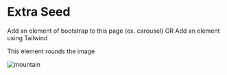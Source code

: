 <html>
    <head>
    <link rel="stylesheet" href="extra.css">
    </head>
    <body>
<div class="index-header">
    <h1>Extra Seed</h1>
    <p>Add an element of bootstrap to this page (ex. carousel) OR Add an element using Tailwind</p>
</div>

<p>This element rounds the image</p>
<img src="mountain.png" class="img-circle" alt="mountain">
